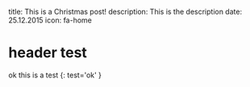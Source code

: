 title: This is a Christmas post!
description: This is the description
date: 25.12.2015
icon: fa-home

# header test

ok this is a test
{: test='ok' }
